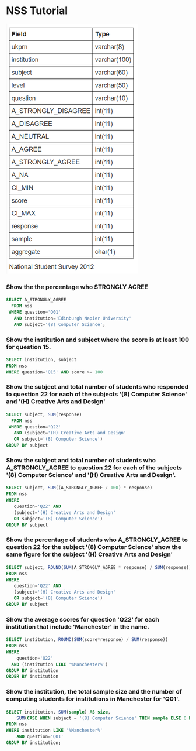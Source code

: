 # NSS Tutorial

![](https://github.com/jasonmchlee/sql-practice/blob/master/sql/table3.png)

### Show the the percentage who STRONGLY AGREE

```sql
SELECT A_STRONGLY_AGREE
  FROM nss
 WHERE question='Q01'
   AND institution='Edinburgh Napier University'
   AND subject='(8) Computer Science';
```

### Show the institution and subject where the score is at least 100 for question 15.

```sql
SELECT institution, subject
FROM nss
WHERE question='Q15' AND score >= 100
```

### Show the subject and total number of students who responded to question 22 for each of the subjects '(8) Computer Science' and '(H) Creative Arts and Design'

```sql
SELECT subject, SUM(response)
  FROM nss
 WHERE question='Q22'
   AND (subject='(H) Creative Arts and Design'
   OR subject='(8) Computer Science')
GROUP BY subject
```

### Show the subject and total number of students who A_STRONGLY_AGREE to question 22 for each of the subjects '(8) Computer Science' and '(H) Creative Arts and Design'.

```sql
SELECT subject, SUM((A_STRONGLY_AGREE / 100) * response)
FROM nss
WHERE
   question='Q22' AND
   (subject='(H) Creative Arts and Design'
   OR subject='(8) Computer Science')
GROUP BY subject
```

### Show the percentage of students who A_STRONGLY_AGREE to question 22 for the subject '(8) Computer Science' show the same figure for the subject '(H) Creative Arts and Design'

```sql
SELECT subject, ROUND(SUM(A_STRONGLY_AGREE * response) / SUM(response))
FROM nss
WHERE
   question='Q22' AND
   (subject='(H) Creative Arts and Design'
   OR subject='(8) Computer Science')
GROUP BY subject
```

### Show the average scores for question 'Q22' for each institution that include 'Manchester' in the name.

```sql
SELECT institution, ROUND(SUM(score*response) / SUM(response))
FROM nss
WHERE 
	question='Q22'
  AND (institution LIKE '%Manchester%')
GROUP BY institution
ORDER BY institution
```

### Show the institution, the total sample size and the number of computing students for institutions in Manchester for 'Q01'.

```sql
SELECT institution, SUM(sample) AS size, 
    SUM(CASE WHEN subject = '(8) Computer Science' THEN sample ELSE 0 END) AS CS_students
FROM nss
WHERE institution LIKE '%Manchester%'
	AND question='Q01'
GROUP BY institution;
```
